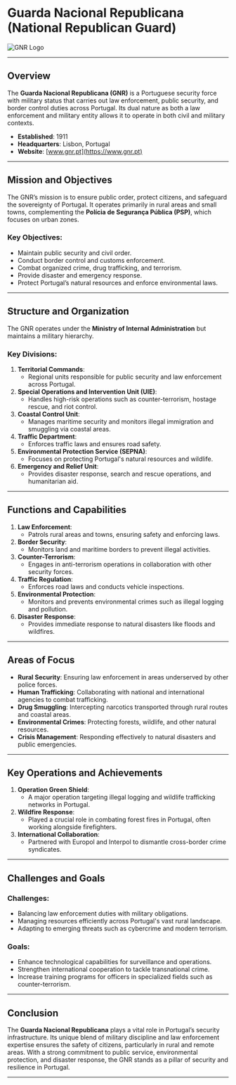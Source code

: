 # Guarda Nacional Republicana (National Republican Guard)

![GNR Logo](https://upload.wikimedia.org/wikipedia/commons/thumb/3/34/Coat_of_arms_of_the_Guarda_Nacional_Republicana_%28Portugal%29.svg/1200px-Coat_of_arms_of_the_Guarda_Nacional_Republicana_%28Portugal%29.svg.png)

---

## Overview

The **Guarda Nacional Republicana (GNR)** is a Portuguese security force with military status that carries out law enforcement, public security, and border control duties across Portugal. Its dual nature as both a law enforcement and military entity allows it to operate in both civil and military contexts.

- **Established**: 1911
- **Headquarters**: Lisbon, Portugal
- **Website**: [www.gnr.pt](https://www.gnr.pt)

---

## Mission and Objectives

The GNR’s mission is to ensure public order, protect citizens, and safeguard the sovereignty of Portugal. It operates primarily in rural areas and small towns, complementing the **Polícia de Segurança Pública (PSP)**, which focuses on urban zones.

### Key Objectives:
- Maintain public security and civil order.
- Conduct border control and customs enforcement.
- Combat organized crime, drug trafficking, and terrorism.
- Provide disaster and emergency response.
- Protect Portugal’s natural resources and enforce environmental laws.

---

## Structure and Organization

The GNR operates under the **Ministry of Internal Administration** but maintains a military hierarchy.

### Key Divisions:
1. **Territorial Commands**:
   - Regional units responsible for public security and law enforcement across Portugal.
2. **Special Operations and Intervention Unit (UIE)**:
   - Handles high-risk operations such as counter-terrorism, hostage rescue, and riot control.
3. **Coastal Control Unit**:
   - Manages maritime security and monitors illegal immigration and smuggling via coastal areas.
4. **Traffic Department**:
   - Enforces traffic laws and ensures road safety.
5. **Environmental Protection Service (SEPNA)**:
   - Focuses on protecting Portugal's natural resources and wildlife.
6. **Emergency and Relief Unit**:
   - Provides disaster response, search and rescue operations, and humanitarian aid.

---

## Functions and Capabilities

1. **Law Enforcement**:
   - Patrols rural areas and towns, ensuring safety and enforcing laws.
2. **Border Security**:
   - Monitors land and maritime borders to prevent illegal activities.
3. **Counter-Terrorism**:
   - Engages in anti-terrorism operations in collaboration with other security forces.
4. **Traffic Regulation**:
   - Enforces road laws and conducts vehicle inspections.
5. **Environmental Protection**:
   - Monitors and prevents environmental crimes such as illegal logging and pollution.
6. **Disaster Response**:
   - Provides immediate response to natural disasters like floods and wildfires.

---

## Areas of Focus

- **Rural Security**: Ensuring law enforcement in areas underserved by other police forces.
- **Human Trafficking**: Collaborating with national and international agencies to combat trafficking.
- **Drug Smuggling**: Intercepting narcotics transported through rural routes and coastal areas.
- **Environmental Crimes**: Protecting forests, wildlife, and other natural resources.
- **Crisis Management**: Responding effectively to natural disasters and public emergencies.

---

## Key Operations and Achievements

1. **Operation Green Shield**:
   - A major operation targeting illegal logging and wildlife trafficking networks in Portugal.
2. **Wildfire Response**:
   - Played a crucial role in combating forest fires in Portugal, often working alongside firefighters.
3. **International Collaboration**:
   - Partnered with Europol and Interpol to dismantle cross-border crime syndicates.

---

## Challenges and Goals

### Challenges:
- Balancing law enforcement duties with military obligations.
- Managing resources efficiently across Portugal's vast rural landscape.
- Adapting to emerging threats such as cybercrime and modern terrorism.

### Goals:
- Enhance technological capabilities for surveillance and operations.
- Strengthen international cooperation to tackle transnational crime.
- Increase training programs for officers in specialized fields such as counter-terrorism.

---

## Conclusion

The **Guarda Nacional Republicana** plays a vital role in Portugal’s security infrastructure. Its unique blend of military discipline and law enforcement expertise ensures the safety of citizens, particularly in rural and remote areas. With a strong commitment to public service, environmental protection, and disaster response, the GNR stands as a pillar of security and resilience in Portugal.

---
